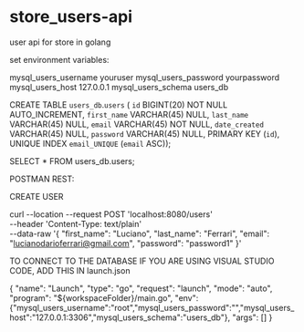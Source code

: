 # store_users-api
user api for store in golang

set environment variables:

mysql_users_username youruser
mysql_users_password yourpassword
mysql_users_host 127.0.0.1
mysql_users_schema users_db

CREATE TABLE `users_db`.`users` (
  `id` BIGINT(20) NOT NULL AUTO_INCREMENT,
  `first_name` VARCHAR(45) NULL,
  `last_name` VARCHAR(45) NULL,
  `email` VARCHAR(45) NOT NULL,
  `date_created` VARCHAR(45) NULL,
  `password` VARCHAR(45) NULL,
  PRIMARY KEY (`id`),
  UNIQUE INDEX `email_UNIQUE` (`email` ASC));


SELECT * FROM users_db.users;

POSTMAN REST:

CREATE USER

curl --location --request POST 'localhost:8080/users' \
--header 'Content-Type: text/plain' \
--data-raw '{
	"first_name": "Luciano",
	"last_name": "Ferrari",
	"email": "lucianodarioferrari@gmail.com",
	"password": "password1"
}'

TO CONNECT TO THE DATABASE IF YOU ARE USING VISUAL STUDIO CODE, ADD THIS IN launch.json

{
    "name": "Launch",
    "type": "go",
    "request": "launch",
    "mode": "auto",
    "program": "${workspaceFolder}/main.go",
    "env": {"mysql_users_username":"root","mysql_users_password":"","mysql_users_host":"127.0.0.1:3306","mysql_users_schema":"users_db"},
    "args": []
}
